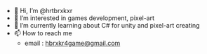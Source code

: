 - 👋 Hi, I’m @hrtbrxkxr
- 👀 I’m interested in games development, pixel-art
- 🌱 I’m currently learning about C# for unity and pixel-art creating
- 📫 How to reach me 
  - email : hbrxkr4game@gmail.com

<!---
hrtbrxkxr/hrtbrxkxr is a ✨ special ✨ repository because its `README.md` (this file) appears on your GitHub profile.
You can click the Preview link to take a look at your changes.
--->
